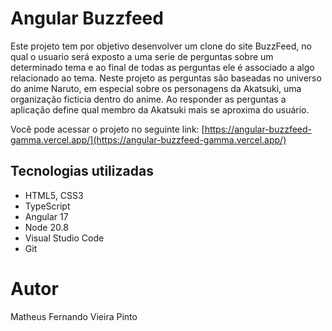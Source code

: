 # Angular Buzzfeed

Este projeto tem por objetivo desenvolver um clone do site BuzzFeed, no qual o usuario será exposto a uma serie de perguntas sobre um determinado tema e ao final de todas as perguntas ele é associado a algo relacionado ao tema.
Neste projeto as perguntas são baseadas no universo do anime Naruto, em especial sobre os personagens da Akatsuki, uma organização ficticia dentro do anime. Ao responder as perguntas a aplicação define qual membro da Akatsuki mais se aproxima do usuário.

Você pode acessar o projeto no seguinte link: [https://angular-buzzfeed-gamma.vercel.app/](https://angular-buzzfeed-gamma.vercel.app/)

## Tecnologias utilizadas
- HTML5, CSS3
- TypeScript
- Angular 17
- Node 20.8
- Visual Studio Code
- Git

# Autor
Matheus Fernando Vieira Pinto 
